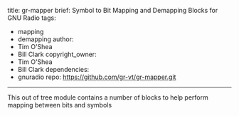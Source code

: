 title: gr-mapper
brief: Symbol to Bit Mapping and Demapping Blocks for GNU Radio
tags:
  - mapping
  - demapping
author:
  - Tim O'Shea
  - Bill Clark
copyright_owner:
  - Tim O'Shea
  - Bill Clark
dependencies:
  - gnuradio
repo: https://github.com/gr-vt/gr-mapper.git
---
This out of tree module contains a number of blocks to help perform mapping between bits and symbols
